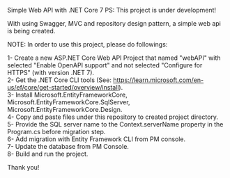 Simple Web API with .NET Core 7
PS: This project is under development!

With using Swagger, MVC and repository design pattern, a simple web api is being created.

NOTE: In order to use this project, please do followings:

1- Create a new ASP.NET Core Web API Project that named "webAPI" with selected "Enable OpenAPI support" and not selected "Configure for HTTPS" (with version .NET 7).  
2- Get the .NET Core CLI tools (See: https://learn.microsoft.com/en-us/ef/core/get-started/overview/install).  
3- Install Microsoft.EntityFrameworkCore, Microsoft.EntityFrameworkCore.SqlServer, Microsoft.EntityFrameworkCore.Design.  
4- Copy and paste files under this repository to created project directory.  
5- Provide the SQL server name to the Context.serverName property in the Program.cs before migration step.  
6- Add migration with Entity Framework CLI from PM console.  
7- Update the database from PM Console.    
8- Build and run the project.  

Thank you! 
